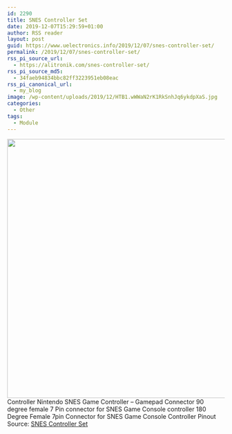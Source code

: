 ```yaml
---
id: 2290
title: SNES Controller Set
date: 2019-12-07T15:29:59+01:00
author: RSS reader
layout: post
guid: https://www.uelectronics.info/2019/12/07/snes-controller-set/
permalink: /2019/12/07/snes-controller-set/
rss_pi_source_url:
  - https://alitronik.com/snes-controller-set/
rss_pi_source_md5:
  - 34faeb94834bbc82ff3223951eb08eac
rss_pi_canonical_url:
  - my_blog
image: /wp-content/uploads/2019/12/HTB1.wWWaN2rK1RkSnhJq6ykdpXaS.jpg
categories:
  - Other
tags:
  - Module
---
```

<img loading="lazy" src="https://www.uelectronics.info/wp-content/uploads/2019/12/HTB1.wWWaN2rK1RkSnhJq6ykdpXaS.jpg" width="752" height="600" />&#013;  
Controller Nintendo SNES Game Controller – Gamepad Connector 90 degree female 7 Pin connector for SNES Game Console controller 180 Degree Female 7pin Connector for SNES Game Console Controller Pinout&#013;  
Source: <a href="https://alitronik.com/snes-controller-set/" target="_blank" rel="noopener noreferrer">SNES Controller Set</a>